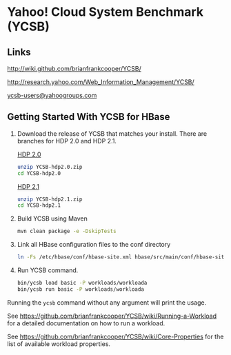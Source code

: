 Yahoo! Cloud System Benchmark (YCSB)
====================================

Links
-----
http://wiki.github.com/brianfrankcooper/YCSB/

http://research.yahoo.com/Web_Information_Management/YCSB/

ycsb-users@yahoogroups.com

Getting Started With YCSB for HBase
-----------------------------------

1. Download the release of YCSB that matches your install.  There are branches for HDP 2.0 and HDP 2.1.

    [HDP 2.0](../../archive/hdp2.0.zip)
    ```sh
    unzip YCSB-hdp2.0.zip
    cd YCSB-hdp2.0
    ```
    
    [HDP 2.1](../../archive/hdp2.1.zip)
    ```sh
    unzip YCSB-hdp2.1.zip
    cd YCSB-hdp2.1
    ```
2. Build YCSB using Maven
    ```sh
    mvn clean package -e -DskipTests
    ```

3. Link all HBase configuration files to the conf directory
    ```sh
    ln -Fs /etc/hbase/conf/hbase-site.xml hbase/src/main/conf/hbase-site.xml 
    ```

4. Run YCSB command.

    ```sh
    bin/ycsb load basic -P workloads/workloada
    bin/ycsb run basic -P workloads/workloada
    ```

  Running the `ycsb` command without any argument will print the usage.

  See https://github.com/brianfrankcooper/YCSB/wiki/Running-a-Workload
  for a detailed documentation on how to run a workload.

  See https://github.com/brianfrankcooper/YCSB/wiki/Core-Properties for
  the list of available workload properties.
